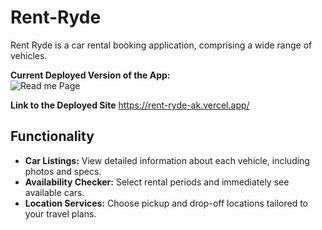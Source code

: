 # Rent-Ryde 
Rent Ryde is a car rental booking application, comprising a wide range of vehicles. 

**Current Deployed Version of the App:**  
![Read me Page](https://github.com/akshithP/rent-ryde/assets/72608430/d29ed170-dda3-4a11-a73b-3ffdc7b34206)

**Link to the Deployed Site**
https://rent-ryde-ak.vercel.app/

## Functionality
- **Car Listings:** View detailed information about each vehicle, including photos and specs.
- **Availability Checker:** Select rental periods and immediately see available cars.
- **Location Services:** Choose pickup and drop-off locations tailored to your travel plans.
